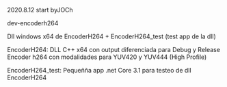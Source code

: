 2020.8.12 start byJOCh

dev-encoderh264

Dll windows x64 de EncoderH264 + EncoderH264_test (test app de la dll)

EncoderH264:
    DLL C++ x64 con output diferenciada para Debug y Release
    Encoder h264 con modalidades para YUV420 y YUV444 (High Profile)

EncoderH264_test:
    Pequeñña app .net Core 3.1 para testeo de dll EncoderH264

   